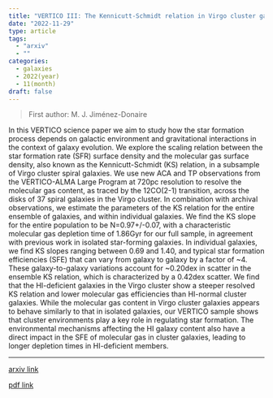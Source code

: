 ```yaml
---
title: "VERTICO III: The Kennicutt-Schmidt relation in Virgo cluster galaxies"
date: "2022-11-29"
type: article
tags:
  - "arxiv"
  - ""
categories:
  - galaxies
  - 2022(year)
  - 11(month)
draft: false
---
```


> First author: M. J. Jiménez-Donaire

 In this VERTICO science paper we aim to study how the star formation process
depends on galactic environment and gravitational interactions in the context
of galaxy evolution. We explore the scaling relation between the star formation
rate (SFR) surface density and the molecular gas surface density, also known as
the Kennicutt-Schmidt (KS) relation, in a subsample of Virgo cluster spiral
galaxies. We use new ACA and TP observations from the VERTICO-ALMA Large
Program at 720pc resolution to resolve the molecular gas content, as traced by
the 12CO(2-1) transition, across the disks of 37 spiral galaxies in the Virgo
cluster. In combination with archival observations, we estimate the parameters
of the KS relation for the entire ensemble of galaxies, and within individual
galaxies. We find the KS slope for the entire population to be N=0.97+/-0.07,
with a characteristic molecular gas depletion time of 1.86Gyr for our full
sample, in agreement with previous work in isolated star-forming galaxies. In
individual galaxies, we find KS slopes ranging between 0.69 and 1.40, and
typical star formation efficiencies (SFE) that can vary from galaxy to galaxy
by a factor of ~4. These galaxy-to-galaxy variations account for ~0.20dex in
scatter in the ensemble KS relation, which is characterized by a 0.42dex
scatter. We find that the HI-deficient galaxies in the Virgo cluster show a
steeper resolved KS relation and lower molecular gas efficiencies than
HI-normal cluster galaxies. While the molecular gas content in Virgo cluster
galaxies appears to behave similarly to that in isolated galaxies, our VERTICO
sample shows that cluster environments play a key role in regulating star
formation. The environmental mechanisms affecting the HI galaxy content also
have a direct impact in the SFE of molecular gas in cluster galaxies, leading
to longer depletion times in HI-deficient members.

---
[arxiv link](http://arxiv.org/abs/2211.16521v1)

[pdf link](http://arxiv.org/pdf/2211.16521v1)